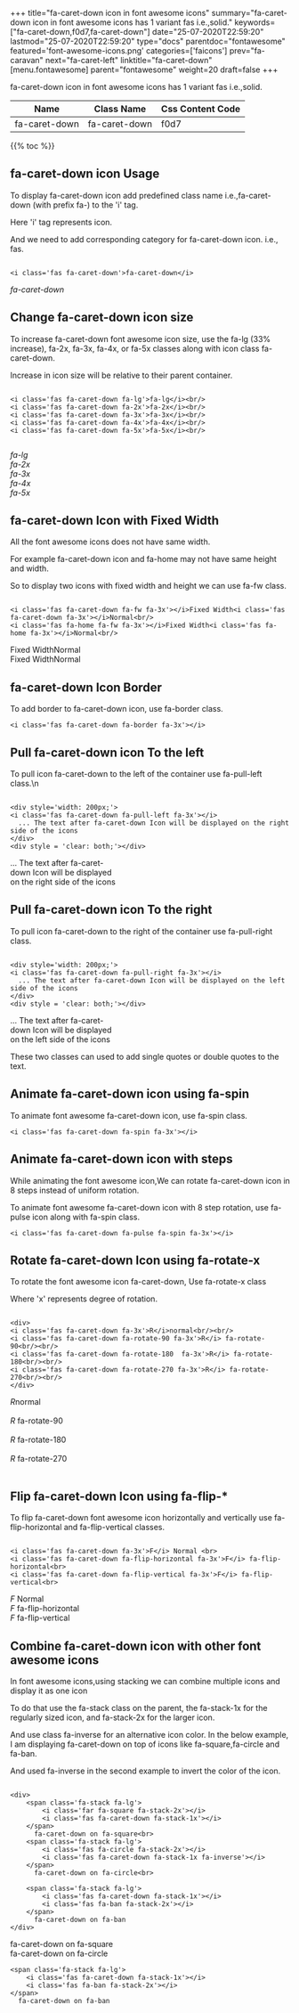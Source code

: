 +++
title="fa-caret-down icon in font awesome icons"
summary="fa-caret-down icon in font awesome icons has 1 variant fas i.e.,solid."
keywords=["fa-caret-down,f0d7,fa-caret-down"]
date="25-07-2020T22:59:20"
lastmod="25-07-2020T22:59:20"
type="docs"
parentdoc="fontawesome"
featured='font-awesome-icons.png'
categories=['faicons']
prev="fa-caravan"
next="fa-caret-left"
linktitle="fa-caret-down"
[menu.fontawesome]
parent="fontawesome"
weight=20
draft=false
+++


fa-caret-down icon in font awesome icons has 1 variant fas i.e.,solid.

<div class='table-responsive'><table class='table'><thead><tr><th>Name</th><th>Class Name</th><th>Css Content Code</th></tr></thead><tbody><tr><td>fa-caret-down</td><td>fa-caret-down</td><td>f0d7</td></tr></tbody></table></div>


{{% toc %}}


## fa-caret-down icon Usage

To display fa-caret-down icon add predefined class name i.e.,fa-caret-down (with prefix fa-) to the 'i' tag.

Here 'i' tag represents icon.

And we need to add corresponding category for fa-caret-down icon. i.e., fas.


```

<i class='fas fa-caret-down'>fa-caret-down</i>
```

<i class='fas fa-caret-down'>fa-caret-down</i>




## Change fa-caret-down icon size
To increase fa-caret-down font awesome icon size, use the fa-lg (33% increase), fa-2x, fa-3x, fa-4x, or fa-5x classes along with icon class fa-caret-down.

Increase in icon size will be relative to their parent container. 

```

<i class='fas fa-caret-down fa-lg'>fa-lg</i><br/>
<i class='fas fa-caret-down fa-2x'>fa-2x</i><br/>
<i class='fas fa-caret-down fa-3x'>fa-3x</i><br/>
<i class='fas fa-caret-down fa-4x'>fa-4x</i><br/>
<i class='fas fa-caret-down fa-5x'>fa-5x</i><br/>
            
```

<i class='fas fa-caret-down fa-lg'>fa-lg</i><br/>
<i class='fas fa-caret-down fa-2x'>fa-2x</i><br/>
<i class='fas fa-caret-down fa-3x'>fa-3x</i><br/>
<i class='fas fa-caret-down fa-4x'>fa-4x</i><br/>
<i class='fas fa-caret-down fa-5x'>fa-5x</i><br/>
            



## fa-caret-down Icon with Fixed Width 

All the font awesome icons does not have same width.

For example fa-caret-down icon and fa-home may not have same height and width.

So to display two icons with fixed width and height we can use fa-fw class.


```

<i class='fas fa-caret-down fa-fw fa-3x'></i>Fixed Width<i class='fas fa-caret-down fa-3x'></i>Normal<br/>
<i class='fas fa-home fa-fw fa-3x'></i>Fixed Width<i class='fas fa-home fa-3x'></i>Normal<br/>
```

<i class='fas fa-caret-down fa-fw fa-3x'></i>Fixed Width<i class='fas fa-caret-down fa-3x'></i>Normal<br/>
<i class='fas fa-home fa-fw fa-3x'></i>Fixed Width<i class='fas fa-home fa-3x'></i>Normal<br/>



## fa-caret-down Icon Border 

To add border to fa-caret-down icon, use fa-border class.


```
<i class='fas fa-caret-down fa-border fa-3x'></i>

```
<i class='fas fa-caret-down fa-border fa-3x'></i>





## Pull fa-caret-down icon To the left

To pull icon fa-caret-down to the left of the container use fa-pull-left class.\n

```

<div style='width: 200px;'>
<i class='fas fa-caret-down fa-pull-left fa-3x'></i>
  ... The text after fa-caret-down Icon will be displayed on the right side of the icons
</div>
<div style = 'clear: both;'></div>
```

<div style='width: 200px;'>
<i class='fas fa-caret-down fa-pull-left fa-3x'></i>
  ... The text after fa-caret-down Icon will be displayed on the right side of the icons
</div>
<div style = 'clear: both;'></div>




## Pull fa-caret-down icon To the right
To pull icon fa-caret-down to the right of the container use fa-pull-right class.

```

<div style='width: 200px;'>
<i class='fas fa-caret-down fa-pull-right fa-3x'></i>
  ... The text after fa-caret-down Icon will be displayed on the left side of the icons
</div>
<div style = 'clear: both;'></div>
```

<div style='width: 200px;'>
<i class='fas fa-caret-down fa-pull-right fa-3x'></i>
  ... The text after fa-caret-down Icon will be displayed on the left side of the icons
</div>
<div style = 'clear: both;'></div>

These two classes can used to add single quotes or double quotes to the text.


## Animate fa-caret-down icon using fa-spin
To animate font awesome fa-caret-down icon, use fa-spin class.

```
<i class='fas fa-caret-down fa-spin fa-3x'></i>
```
<i class='fas fa-caret-down fa-spin fa-3x'></i>




## Animate fa-caret-down icon with steps
While animating the font awesome icon,We can rotate fa-caret-down icon in 8 steps instead of uniform rotation.

To animate font awesome fa-caret-down icon with 8 step rotation, use fa-pulse icon along with fa-spin class.


```
<i class='fas fa-caret-down fa-pulse fa-spin fa-3x'></i>

```
<i class='fas fa-caret-down fa-pulse fa-spin fa-3x'></i>





## Rotate fa-caret-down Icon using fa-rotate-x
To rotate the font awesome icon fa-caret-down, Use fa-rotate-x class

Where 'x' represents degree of rotation.


```

<div>
<i class='fas fa-caret-down fa-3x'>R</i>normal<br/><br/>
<i class='fas fa-caret-down fa-rotate-90 fa-3x'>R</i> fa-rotate-90<br/><br/> 
<i class='fas fa-caret-down fa-rotate-180  fa-3x'>R</i> fa-rotate-180<br/><br/> 
<i class='fas fa-caret-down fa-rotate-270 fa-3x'>R</i> fa-rotate-270<br/><br/>
</div>
```

<div>
<i class='fas fa-caret-down fa-3x'>R</i>normal<br/><br/>
<i class='fas fa-caret-down fa-rotate-90 fa-3x'>R</i> fa-rotate-90<br/><br/> 
<i class='fas fa-caret-down fa-rotate-180  fa-3x'>R</i> fa-rotate-180<br/><br/> 
<i class='fas fa-caret-down fa-rotate-270 fa-3x'>R</i> fa-rotate-270<br/><br/>
</div>




## Flip fa-caret-down Icon using fa-flip-*
To flip fa-caret-down font awesome icon horizontally and vertically use fa-flip-horizontal and fa-flip-vertical classes. 

```

<i class='fas fa-caret-down fa-3x'>F</i> Normal <br>
<i class='fas fa-caret-down fa-flip-horizontal fa-3x'>F</i> fa-flip-horizontal<br>
<i class='fas fa-caret-down fa-flip-vertical fa-3x'>F</i> fa-flip-vertical<br>
```

<i class='fas fa-caret-down fa-3x'>F</i> Normal <br>
<i class='fas fa-caret-down fa-flip-horizontal fa-3x'>F</i> fa-flip-horizontal<br>
<i class='fas fa-caret-down fa-flip-vertical fa-3x'>F</i> fa-flip-vertical<br>




## Combine fa-caret-down icon with other font awesome icons
In font awesome icons,using stacking we can combine multiple icons and display it as one icon 

To do that use the fa-stack class on the parent, the fa-stack-1x for the regularly sized icon, and fa-stack-2x for the larger icon.

And use class fa-inverse for an alternative icon color. 
In the below example, I am displaying fa-caret-down on top of icons like fa-square,fa-circle and fa-ban.

And used fa-inverse in the second example to invert the color of the icon.

```

<div>
    <span class='fa-stack fa-lg'>
        <i class='far fa-square fa-stack-2x'></i>
        <i class='fas fa-caret-down fa-stack-1x'></i>
    </span>
      fa-caret-down on fa-square<br>
    <span class='fa-stack fa-lg'>
        <i class='fas fa-circle fa-stack-2x'></i>
        <i class='fas fa-caret-down fa-stack-1x fa-inverse'></i>
    </span>
      fa-caret-down on fa-circle<br>

    <span class='fa-stack fa-lg'>
        <i class='fas fa-caret-down fa-stack-1x'></i>
        <i class='fas fa-ban fa-stack-2x'></i>
    </span>
      fa-caret-down on fa-ban
</div>
```

<div>
    <span class='fa-stack fa-lg'>
        <i class='far fa-square fa-stack-2x'></i>
        <i class='fas fa-caret-down fa-stack-1x'></i>
    </span>
      fa-caret-down on fa-square<br>
    <span class='fa-stack fa-lg'>
        <i class='fas fa-circle fa-stack-2x'></i>
        <i class='fas fa-caret-down fa-stack-1x fa-inverse'></i>
    </span>
      fa-caret-down on fa-circle<br>

    <span class='fa-stack fa-lg'>
        <i class='fas fa-caret-down fa-stack-1x'></i>
        <i class='fas fa-ban fa-stack-2x'></i>
    </span>
      fa-caret-down on fa-ban
</div>






